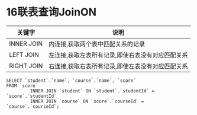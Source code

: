 # 16联表查询JoinON

| 关键字     | 说明                                             |
| ---------- | ------------------------------------------------ |
| INNER JOIN | 内连接,获取两个表中匹配关系的记录                |
| LEFT JOIN  | 左连接,获取左表所有记录,即使右表没有对应匹配关系 |
| RIGHT JOIN | 右连接,获取右表所有记录,即使左表没有对应匹配关系 |
```
SELECT `student`.`name`, `course`.`name`, `score`
FROM `score`
         INNER JOIN `student` ON `student`.`studentId` = `score`.`studentId`
         INNER JOIN `course` ON `score`.`courseId` = `course`.`courseId`;

```
